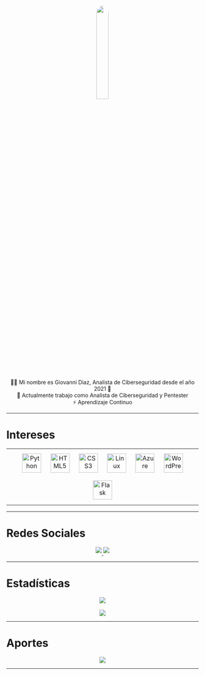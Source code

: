 <div align="center" width="100%"><img src="https://avatars.githubusercontent.com/u/92959964" align="center" style="width: 25%; border-radius: 100%" /><br>👨‍💻 Mi nombre es Giovanni Diaz, Analista de Ciberseguridad desde el año 2021 🚀<br>🔭 Actualmente trabajo como Analista de Ciberseguridad y Pentester<br>⚡ Aprendizaje Continuo</div>

  
***

# Intereses

<div align="center" width="100%"><table width="100%"><td valign="top" width="100%"> <div align="center"> <a href="https://www.python.org/" target="_blank"><img style="margin: 10px" src="https://profilinator.rishav.dev/skills-assets/python-original.svg" alt="Python" height="50" /></a> <a href="https://en.wikipedia.org/wiki/HTML5" target="_blank"><img style="margin: 10px" src="https://profilinator.rishav.dev/skills-assets/html5-original-wordmark.svg" alt="HTML5" height="50" /></a> <a href="https://www.w3schools.com/css/" target="_blank"><img style="margin: 10px" src="https://profilinator.rishav.dev/skills-assets/css3-original-wordmark.svg" alt="CSS3" height="50" /></a> <a href="https://www.linux.org/" target="_blank"><img style="margin: 10px" src="https://profilinator.rishav.dev/skills-assets/linux-original.svg" alt="Linux" height="50" /></a> <a href="https://azure.microsoft.com/en-in/" target="_blank"><img style="margin: 10px" src="https://profilinator.rishav.dev/skills-assets/microsoft_azure-icon.svg" alt="Azure" height="50" /></a> <a href="https://wordpress.com/" target="_blank"><img style="margin: 10px" src="https://profilinator.rishav.dev/skills-assets/wordpress.png" alt="WordPress" height="50" /></a> <a href="https://flask.palletsprojects.com/" target="_blank"><img style="margin: 10px" src="https://profilinator.rishav.dev/skills-assets/flask.png" alt="Flask" height="50"/></a></div></td></table></div>

  

***

# Redes Sociales

<div align="center" width="100%"><a href="https://github.com/Pindinga1" target="_blank"><img src="https://img.shields.io/badge/github-%2324292e.svg?&style=for-the-badge&logo=github&logoColor=white alt=github" style="margin-bottom: 5px;" /> </a><a href="https://linkedin.com/in/giovannidiaz" target="_blank"><img src="https://img.shields.io/badge/linkedin-%231E77B5.svg?&style=for-the-badge&logo=linkedin&logoColor=white alt=linkedin" style="margin-bottom: 5px;" /> </a></div>


***

# Estadísticas

<div align="center" width="100%"><img src="https://github-readme-stats.vercel.app/api?username=Pindinga1&show_icons=true&count_private=true&hide_border=true" align="center" /></div><br><div align="center" width="100%"><img src="https://komarev.com/ghpvc/?username=Pindinga1&&style=flat-square" align="center" /></div>

  

***

# Aportes

<div align="center" width="100%"><a href="https://paypal.me/hebbo1" target="_blank" style="display: inline-block;"> <img src="https://img.shields.io/badge/Donate-PayPal-blue.svg?style=flat-square&logo=paypal" align="center" /></a></div>

  

***